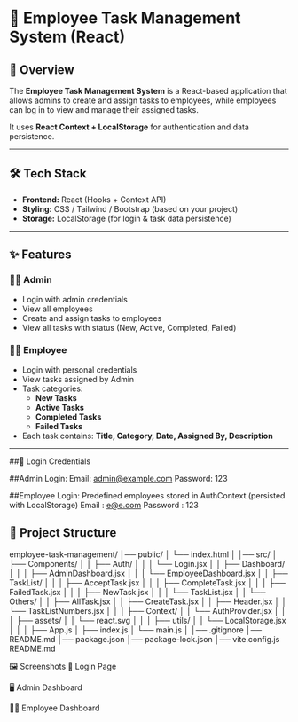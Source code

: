 # 📌 Employee Task Management System (React)

## 🚀 Overview
The **Employee Task Management System** is a React-based application that allows admins to create and assign tasks to employees, while employees can log in to view and manage their assigned tasks.  

It uses **React Context + LocalStorage** for authentication and data persistence.

---

## 🛠️ Tech Stack
- **Frontend:** React (Hooks + Context API)
- **Styling:** CSS / Tailwind / Bootstrap (based on your project)
- **Storage:** LocalStorage (for login & task data persistence)

---

## ✨ Features

### 👨‍💼 Admin
- Login with admin credentials
- View all employees
- Create and assign tasks to employees
- View all tasks with status (New, Active, Completed, Failed)

### 👨‍💻 Employee
- Login with personal credentials
- View tasks assigned by Admin
- Task categories:  
  - **New Tasks**  
  - **Active Tasks**  
  - **Completed Tasks**  
  - **Failed Tasks**
- Each task contains: **Title, Category, Date, Assigned By, Description**

--- 
##🔑 Login Credentials

##Admin Login:
Email: admin@example.com
Password: 123

##Employee Login:
Predefined employees stored in AuthContext (persisted with LocalStorage)
Email : e@e.com
Password : 123

## 📂 Project Structure
employee-task-management/
│── public/
│   └── index.html
│
│── src/
│   ├── Components/
│   │   ├── Auth/
│   │   │   └── Login.jsx
│   │   ├── Dashboard/
│   │   │   ├── AdminDashboard.jsx
│   │   │   └── EmployeeDashboard.jsx
│   │   ├── TaskList/
│   │   │   ├── AcceptTask.jsx
│   │   │   ├── CompleteTask.jsx
│   │   │   ├── FailedTask.jsx
│   │   │   ├── NewTask.jsx
│   │   │   └── TaskList.jsx
│   │   └── Others/
│   │       ├── AllTask.jsx
│   │       ├── CreateTask.jsx
│   │       ├── Header.jsx
│   │       └── TaskListNumbers.jsx
│   │
│   ├── Context/
│   │   └── AuthProvider.jsx
│   │
│   ├── assets/
│   │   └── react.svg
│   │
│   ├── utils/
│   │   └── LocalStorage.jsx
│   │
│   ├── App.js
│   ├── index.js
│   └── main.js
│
│── .gitignore
│── README.md
│── package.json
│── package-lock.json
│── vite.config.js
README.md

🖼️ Screenshots
🔐 Login Page

🖥️ Admin Dashboard

👨‍💻 Employee Dashboard
